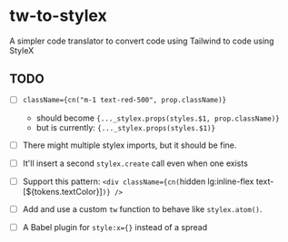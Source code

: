 # tw-to-stylex

A simpler code translator to convert code using Tailwind to code using StyleX

## TODO

- [ ] `className={cn("m-1 text-red-500", prop.className)}`
  - should become `{..._stylex.props(styles.$1, prop.className)}`
  - but is currently: `{..._stylex.props(styles.$1)}`
- [ ] There might multiple stylex imports, but it should be fine.
- [ ] It'll insert a second `stylex.create` call even when one exists
- [ ] Support this pattern: `<div className={cn(`hidden lg:inline-flex text-[${tokens.textColor}]`)} />`
- [ ] Add and use a custom `tw` function to behave like `stylex.atom()`.

- [ ] A Babel plugin for `style:x={}` instead of a spread
